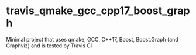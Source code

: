 # travis_qmake_gcc_cpp17_boost_graph
Minimal project that uses qmake, GCC, C++17, Boost, Boost.Graph (and Graphviz) and is tested by Travis CI 

